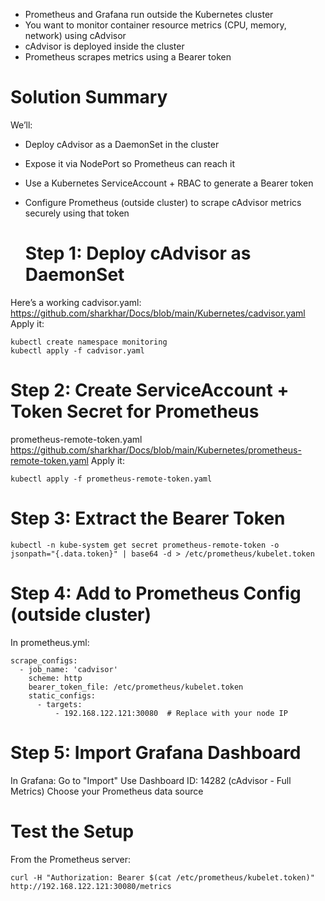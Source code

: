- Prometheus and Grafana run outside the Kubernetes cluster
- You want to monitor container resource metrics (CPU, memory, network) using cAdvisor
- cAdvisor is deployed inside the cluster
- Prometheus scrapes metrics using a Bearer token

# Solution Summary
We’ll:
- Deploy cAdvisor as a DaemonSet in the cluster
- Expose it via NodePort so Prometheus can reach it
- Use a Kubernetes ServiceAccount + RBAC to generate a Bearer token
- Configure Prometheus (outside cluster) to scrape cAdvisor metrics securely using that token

  # Step 1: Deploy cAdvisor as DaemonSet
Here’s a working cadvisor.yaml: 
  https://github.com/sharkhar/Docs/blob/main/Kubernetes/cadvisor.yaml
Apply it:
```
kubectl create namespace monitoring
kubectl apply -f cadvisor.yaml
```
# Step 2: Create ServiceAccount + Token Secret for Prometheus
prometheus-remote-token.yaml
  https://github.com/sharkhar/Docs/blob/main/Kubernetes/prometheus-remote-token.yaml
Apply it:
```
kubectl apply -f prometheus-remote-token.yaml
```
# Step 3: Extract the Bearer Token
```
kubectl -n kube-system get secret prometheus-remote-token -o jsonpath="{.data.token}" | base64 -d > /etc/prometheus/kubelet.token
```
# Step 4: Add to Prometheus Config (outside cluster)
In prometheus.yml:
```
scrape_configs:
  - job_name: 'cadvisor'
    scheme: http
    bearer_token_file: /etc/prometheus/kubelet.token
    static_configs:
      - targets:
          - 192.168.122.121:30080  # Replace with your node IP
```
# Step 5: Import Grafana Dashboard
In Grafana:
Go to "Import"
Use Dashboard ID: 14282 (cAdvisor - Full Metrics)
Choose your Prometheus data source

# Test the Setup
From the Prometheus server:
```
curl -H "Authorization: Bearer $(cat /etc/prometheus/kubelet.token)" http://192.168.122.121:30080/metrics
```
